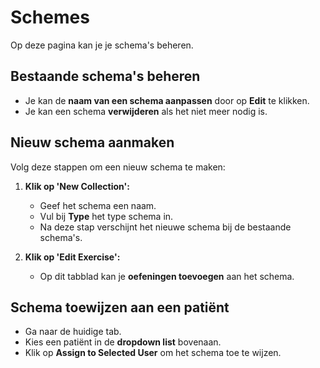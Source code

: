 # Schemes

Op deze pagina kan je je schema's beheren. 

## Bestaande schema's beheren
- Je kan de **naam van een schema aanpassen** door op **Edit** te klikken.  
- Je kan een schema **verwijderen** als het niet meer nodig is.  

## Nieuw schema aanmaken
Volg deze stappen om een nieuw schema te maken:

1. **Klik op 'New Collection':**  
   - Geef het schema een naam.  
   - Vul bij **Type** het type schema in.  
   - Na deze stap verschijnt het nieuwe schema bij de bestaande schema's.  

2. **Klik op 'Edit Exercise':**  
   - Op dit tabblad kan je **oefeningen toevoegen** aan het schema.  
      

## Schema toewijzen aan een patiënt
- Ga naar de huidige tab.  
- Kies een patiënt in de **dropdown list** bovenaan.  
- Klik op **Assign to Selected User** om het schema toe te wijzen.  
